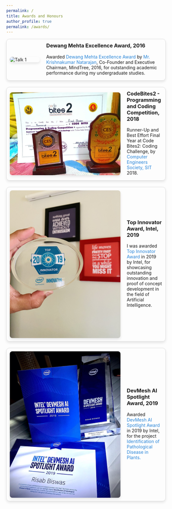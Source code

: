 ```yaml
---
permalink: /
title: Awards and Honours
author_profile: true
permalink: /awards/
---
```

<div class="talk-container">
<div class="talk-item">
  <img src="../images/Dewang_Mehta.png" alt="Talk 1" class="talk-image">
  <div class="talk-details">
    <h3>Dewang Mehta Excellence Award, 2016</h3>
    <p>Awarded<a href = "https://inspiria.edu.in/inspiria-proud-host-inaugural-dewang-mehta-excellence-award-north-bengal/" style="color: #2985d8; text-decoration: none;"> Dewang Mehta Excellence Award</a> by <a href = "https://en.wikipedia.org/wiki/Krishnakumar_Natarajan" style="color: #2985d8; text-decoration: none;"> Mr. Krishnakumar Natarajan</a>, Co-Founder and Executive Chairman, MindTree, 2016, for outstanding academic performance during my undergraduate studies.
</p>
  </div>
  </div>

  <div class="talk-item">
  <img src="../images/CodeByte.jpg" alt="Talk 1" class="talk-image">
  <div class="talk-details">
    <h3>CodeBites2 - Programming and Coding Competition, 2018</h3>
    <p>Runner-Up and Best Effort Final Year at Code Bites2: Coding Challenge, by <a href = "https://www.sittechno.org/computer-engineer-s-society-computer-science-engineering.html" style="color: #2985d8; text-decoration: none;">Computer Engineers Society, SIT</a> 2018.
</p>
  </div>
  </div>

<div class="talk-item">
  <img src="../images/Intel Innovator.jpg" alt="Talk 1" class="talk-image">
  <div class="talk-details">
    <h3>Top Innovator Award, Intel, 2019</h3>
    <p>I was awarded <a href = "https://devmesh.intel.com/posts/638312/congrats-to-our-devmesh-spotlight-award-winners" style="color: #2985d8; text-decoration: none;"> Top Innovator Award</a> in 2019 by Intel, for showcasing outstanding innovation and proof of concept development in the field of Artificial Intelligence.</a>
</p>
</div>
</div>

<div class="talk-item">
  <img src="../images/DevMesh Award.jpeg" alt="Talk 1" class="talk-image">
  <div class="talk-details">
    <h3>DevMesh AI Spotlight Award, 2019</h3>
    <p>Awarded<a href = "https://devmesh.intel.com/posts/638312/congrats-to-our-devmesh-spotlight-award-winners" style="color: #2985d8; text-decoration: none;"> DevMesh AI Spotlight Award</a> in 2019 by Intel, for the project <a href = "Identification of Pathological Disease in Plants" style="color: #2985d8; text-decoration: none;"> Identification of Pathological Disease in Plants.</a>
</p>
</div>
</div>

</div>

<style>
.talk-container {
  display: flex;
  flex-direction: column;
  gap: 20px;
}

.talk-item {
  display: flex;
  align-items: center;
  padding: 10px;
  border: 1px solid #ddd;
  border-radius: 10px;
  box-shadow: 0 4px 8px rgba(0,0,0,0.1);
  transition: box-shadow 0.3s ease-in-out;
}

.talk-item:hover {
  box-shadow: 0 8px 16px rgba(0,0,0,0.2);
}

.talk-image {
  width: 350px;
  margin-right: 20px;
  border-radius: 8px;
  box-shadow: 0 4px 8px rgba(0,0,0,0.1);
}

.talk-details {
  flex-grow: 1;
}

.talk-details h3 {
  margin-top: 0;
}

.talk-details p {
  margin: 5px 0;
  font-size: 14px;
}
</style>
